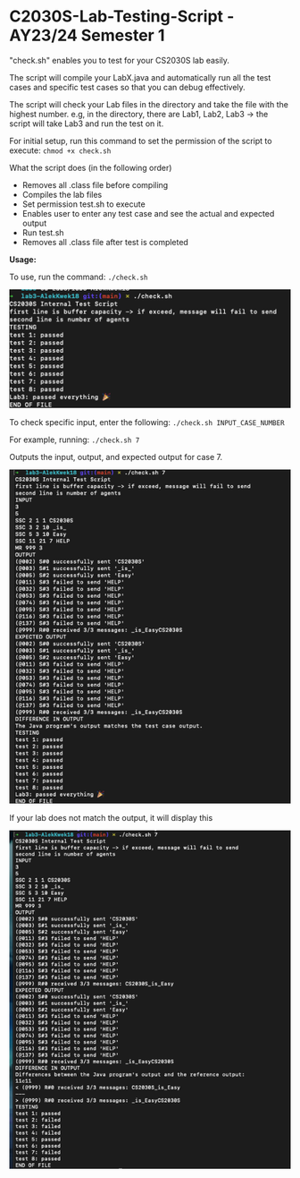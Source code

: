 # C2030S-Lab-Testing-Script - AY23/24 Semester 1

"check.sh" enables you to test for your CS2030S lab easily.

The script will compile your LabX.java and automatically run all the test cases and specific test cases so that you can debug effectively.

The script will check your Lab files in the directory and take the file with the highest number. e.g, in the directory, there are Lab1, Lab2, Lab3 -> the script will take Lab3 and run the test on it.

For initial setup, run this command to set the permission of the script to execute: `chmod +x check.sh`

What the script does (in the following order)
- Removes all .class file before compiling
- Compiles the lab files
- Set permission test.sh to execute
- Enables user to enter any test case and see the actual and expected output
- Run test.sh
- Removes all .class file after test is completed

**Usage:**

To use, run the command: `./check.sh`

![alt text](https://github.com/AlekKwek18/C2030S-Lab-Testing-Script/blob/main/example1.png)

To check specific input, enter the following: `./check.sh INPUT_CASE_NUMBER`


For example, running: `./check.sh 7`


Outputs the input, output, and expected output for case 7.

![alt text](https://github.com/AlekKwek18/C2030S-Lab-Testing-Script/blob/main/example2.png)


If your lab does not match the output, it will display this

![alt text](https://github.com/AlekKwek18/C2030S-Lab-Testing-Script/blob/main/example3.png)
